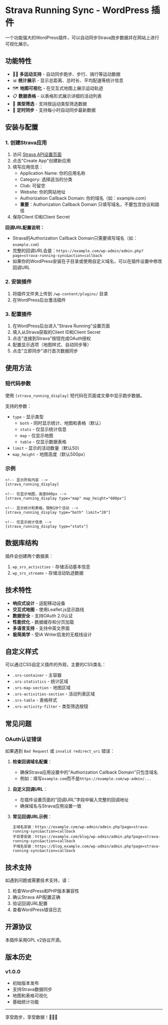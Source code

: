 # Strava Running Sync - WordPress 插件

一个功能强大的WordPress插件，可以自动同步Strava跑步数据并在网站上进行可视化展示。

## 功能特性

- 🏃‍♀️ **多运动支持** - 自动同步跑步、步行、骑行等运动数据
- 📊 **统计展示** - 显示总距离、总时长、平均配速等统计信息
- 🗺️ **地图可视化** - 在交互式地图上展示运动轨迹
- 📋 **数据表格** - 以表格形式展示详细的活动列表
- 🎯 **类型筛选** - 支持按运动类型筛选数据
- 🔄 **定时同步** - 支持每小时自动同步最新数据

## 安装与配置

### 1. 创建Strava应用

1. 访问 [Strava API设置页面](https://www.strava.com/settings/api)
2. 点击"Create App"创建新应用
3. 填写应用信息：
   - Application Name: 你的应用名称
   - Category: 选择适当的分类
   - Club: 可留空
   - Website: 你的网站地址
   - Authorization Callback Domain: 你的域名（如：example.com）
   - **重要**：Authorization Callback Domain 只填写域名，不要包含协议和路径
4. 保存Client ID和Client Secret

**回调URL配置说明：**
- Strava的Authorization Callback Domain只需要填写域名（如：`example.com`）
- 完整的回调URL会是：`https://example.com/wp-admin/admin.php?page=strava-running-sync&action=callback`
- 如果你的WordPress安装在子目录或使用自定义域名，可以在插件设置中修改回调URL

### 2. 安装插件

1. 将插件文件夹上传到 `/wp-content/plugins/` 目录
2. 在WordPress后台激活插件

### 3. 配置插件

1. 在WordPress后台进入"Strava Running"设置页面
2. 填入从Strava获取的Client ID和Client Secret
3. 点击"连接到Strava"按钮完成OAuth授权
4. 配置显示选项（地图样式、自动同步等）
5. 点击"立即同步"进行首次数据同步

## 使用方法

### 短代码参数

使用 `[strava_running_display]` 短代码在页面或文章中显示跑步数据。

支持的参数：

- `type` - 显示类型
  - `both` - 同时显示统计、地图和表格（默认）
  - `stats` - 仅显示统计信息
  - `map` - 仅显示地图
  - `table` - 仅显示数据表格
- `limit` - 显示的活动数量（默认50）
- `map_height` - 地图高度（默认500px）

### 示例

```
<!-- 显示所有内容 -->
[strava_running_display]

<!-- 仅显示地图，高度600px -->
[strava_running_display type="map" map_height="600px"]

<!-- 显示统计和表格，限制20个活动 -->
[strava_running_display type="both" limit="20"]

<!-- 仅显示统计信息 -->
[strava_running_display type="stats"]
```

## 数据库结构

插件会创建两个数据表：

1. `wp_srs_activities` - 存储活动基本信息
2. `wp_srs_streams` - 存储活动轨迹数据

## 技术特性

- **响应式设计** - 适配移动设备
- **交互式地图** - 使用Leaflet.js显示路线
- **数据安全** - 支持OAuth 2.0认证
- **性能优化** - 数据缓存和分页加载
- **多语言支持** - 支持中英文界面
- **极简美学** - 受iA Writer启发的无框线设计

## 自定义样式

可以通过CSS自定义插件的外观，主要的CSS类名：

- `.srs-container` - 主容器
- `.srs-statistics` - 统计区域  
- `.srs-map-section` - 地图区域
- `.srs-activities-section` - 活动列表区域
- `.srs-table` - 表格样式
- `.srs-activity-filter` - 类型筛选按钮

## 常见问题

### OAuth认证错误

如果遇到 `Bad Request` 或 `invalid redirect_uri` 错误：

1. **检查回调域名配置**：
   - 确保Strava应用设置中的"Authorization Callback Domain"只包含域名
   - 例如：填写`example.com`而不是`https://example.com/wp-admin/...`

2. **自定义回调URL**：
   - 在插件设置页面的"回调URL"字段中输入完整的回调地址
   - 确保域名与Strava应用设置一致

3. **常见回调URL示例**：
   ```
   主域名安装：https://example.com/wp-admin/admin.php?page=strava-running-sync&action=callback
   子目录安装：https://example.com/blog/wp-admin/admin.php?page=strava-running-sync&action=callback
   子域名安装：https://blog.example.com/wp-admin/admin.php?page=strava-running-sync&action=callback
   ```

## 技术支持

如遇到问题或需要技术支持，请：

1. 检查WordPress和PHP版本兼容性
2. 确认Strava API配置正确
3. 验证回调URL配置
4. 查看WordPress错误日志

## 开源协议

本插件采用GPL v2协议开源。

## 版本历史

### v1.0.0
- 初始版本发布
- 支持Strava数据同步
- 地图和表格可视化
- 基础统计功能

---

享受跑步，享受数据！🏃‍♀️💨